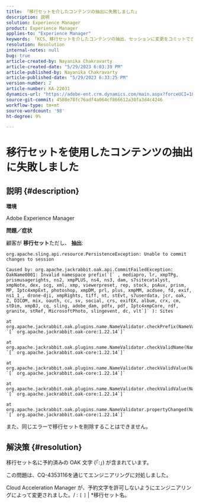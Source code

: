```yaml
---
title: 「移行セットを介したコンテンツの抽出に失敗しました」
description: 説明
solution: Experience Manager
product: Experience Manager
applies-to: "Experience Manager"
keywords: 「KCS、移行セットを介したコンテンツの抽出、セッションに変更をコミットできない、AEM」
resolution: Resolution
internal-notes: null
bug: true
article-created-by: Nayanika Chakravarty
article-created-date: "5/29/2023 6:03:39 PM"
article-published-by: Nayanika Chakravarty
article-published-date: "5/29/2023 6:33:25 PM"
version-number: 2
article-number: KA-22031
dynamics-url: "https://adobe-ent.crm.dynamics.com/main.aspx?forceUCI=1&pagetype=entityrecord&etn=knowledgearticle&id=56332d1f-4bfe-ed11-8f6e-6045bd006793"
source-git-commit: 4508e78fc76adf4a064cf866612a30fa3d4c4246
workflow-type: tm+mt
source-wordcount: '98'
ht-degree: 9%

---
```


# 移行セットを使用したコンテンツの抽出に失敗しました

## 説明 {#description}


<b>環境</b>

Adobe Experience Manager

<b>問題／症状</b>

顧客が <b>移行セット</b>ただし、 <b>抽出</b>:


```
org.apache.sling.api.resource.PersistenceException: Unable to commit changes to session

Caused by: org.apache.jackrabbit.oak.api.CommitFailedException: OakName0001: Invalid namespace prefix(`[` , mediapro, lr, xmpTPg, prismusagerights, ns2, xmpPLUS, ns4, ns3, dam, s7sitecatalyst, xmpNote, dex, scg, xml, xmp, viewerpreset, rep, stock, psAux, prism, MP, Iptc4xmpExt, photoshop, xmpDM, prl, plus, xmpMM, acdsee, fd, exif, ns1_1_, drone-dji, xmpRights, tiff, nt, stEvt, s7userdata, jcr, oak, Z, DICOM, mix, oauth, cc, sv, social, crs, exifEX, album, crx, cm, stDim, xmpBJ, cq, sling, adobe_dam, pdfx, pdf, Iptc4xmpCore, rdf, granite, stRef, MicrosoftPhoto, slingevent, dc, vlt`]` ): Sites

at org.apache.jackrabbit.oak.plugins.name.NameValidator.checkPrefix(NameValidator.java:125) `[` org.apache.jackrabbit.oak-core:1.22.14`]` 

at org.apache.jackrabbit.oak.plugins.name.NameValidator.checkValidName(NameValidator.java:93) `[` org.apache.jackrabbit.oak-core:1.22.14`]` 

at org.apache.jackrabbit.oak.plugins.name.NameValidator.checkValidValue(NameValidator.java:150) `[` org.apache.jackrabbit.oak-core:1.22.14`]` 

at org.apache.jackrabbit.oak.plugins.name.NameValidator.checkValidValue(NameValidator.java:137) `[` org.apache.jackrabbit.oak-core:1.22.14`]` 

at org.apache.jackrabbit.oak.plugins.name.NameValidator.propertyChanged(NameValidator.java:165) `[` org.apache.jackrabbit.oak-core:1.22.14`]`
```


また、同じエラーで移行セットを削除することはできません。


## 解決策 {#resolution}


移行セット名に予約済みの OAK 文字 (「:」) が含まれています。

この問題は、CQ-4353116を通じてエンジニアリングに対処しました。

Cloud Acceleration Manager が、予約文字を許可しないようにエンジニアリングによって変更されました。/ : `[`  `]`  | \*移行セット名。
